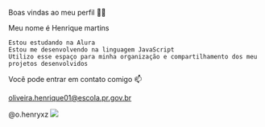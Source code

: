 Boas vindas ao meu perfil 💙💙

Meu nome é Henrique martins

    Estou estudando na Alura
    Estou me desenvolvendo na linguagem JavaScript
    Utilizo esse espaço para minha organização e compartilhamento dos meu projetos desenvolvidos

Você pode entrar em contato comigo 📫

oliveira.henrique01@escola.pr.gov.br

@o.henryxz
![](https://tenor.com/pt-BR/view/peter-griffin-peter-griffin-from-family-guy-family-guy-peter-griffin-family-guy-fortnite-gif-14224120635214988250)
